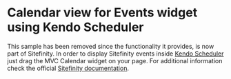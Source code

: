 # Calendar view for Events widget using Kendo Scheduler

This sample has been removed since the functionality it provides, is now part of Sitefinity. In order to display Sitefinity events inside [Kendo Scheduler](http://docs.telerik.com/kendo-ui/controls/scheduling/scheduler/overview) just drag the MVC Calendar widget on your page.
For additional information check the official [Sitefinity documentation](https://www.progress.com/documentation/sitefinity-cms/calendar-widget-mvc).
